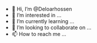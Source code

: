 - 👋 Hi, I’m @Deloarhossen
- 👀 I’m interested in ...
- 🌱 I’m currently learning ...
- 💞️ I’m looking to collaborate on ...
- 📫 How to reach me ...

<!---
Deloarhossen/Deloarhossen is a ✨ special ✨ repository because its `README.md` (this file) appears on your GitHub profile.
You can click the Preview link to take a look at your changes.
--->
